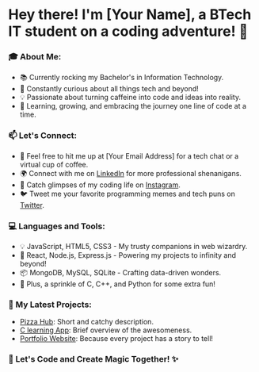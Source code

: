# Hey there! I'm [Your Name], a BTech IT student on a coding adventure! 🚀

### 🎓 About Me:
- 📚 Currently rocking my Bachelor's in Information Technology.
- 🧠 Constantly curious about all things tech and beyond!
- 💡 Passionate about turning caffeine into code and ideas into reality.
- 🌱 Learning, growing, and embracing the journey one line of code at a time.

### 📫 Let's Connect:
- 📧 Feel free to hit me up at [Your Email Address] for a tech chat or a virtual cup of coffee.
- 🌍 Connect with me on [LinkedIn](link_to_your_linkedin) for more professional shenanigans.
- 📸 Catch glimpses of my coding life on [Instagram](https://www.instagram.com/yash_medhane_04/?igsh=MXJlbnZ6cXlseXNqZw%3D%3D).
- 🐦 Tweet me your favorite programming memes and tech puns on [Twitter](link_to_your_twitter).

### 💻 Languages and Tools:
- 💡 JavaScript, HTML5, CSS3 - My trusty companions in web wizardry.
- 🚀 React, Node.js, Express.js - Powering my projects to infinity and beyond!
- 📦 MongoDB, MySQL, SQLite - Crafting data-driven wonders.
- 🌈 Plus, a sprinkle of C, C++, and Python for some extra fun!

### 🚀 My Latest Projects:
- [Pizza Hub](link_to_project_1): Short and catchy description.
- [C learning App](link_to_project_2): Brief overview of the awesomeness.
- [Portfolio Website](link_to_project_3): Because every project has a story to tell!



### 🎉 Let's Code and Create Magic Together! ✨

